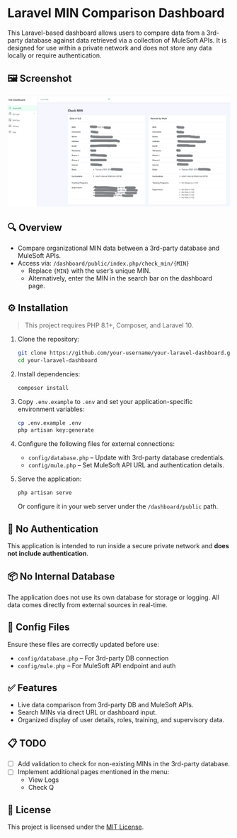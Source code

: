 # Laravel MIN Comparison Dashboard

This Laravel-based dashboard allows users to compare data from a 3rd-party database against data retrieved via a collection of MuleSoft APIs. It is designed for use within a private network and does not store any data locally or require authentication.

## 🖼️ Screenshot

![Dashboard Screenshot](VLE_dashboard.png)

## 🔍 Overview

- Compare organizational MIN data between a 3rd-party database and MuleSoft APIs.
- Access via: `/dashboard/public/index.php/check_min/{MIN}`
  - Replace `{MIN}` with the user’s unique MIN.
  - Alternatively, enter the MIN in the search bar on the dashboard page.

## ⚙️ Installation

> This project requires PHP 8.1+, Composer, and Laravel 10.

1. Clone the repository:
   ```bash
   git clone https://github.com/your-username/your-laravel-dashboard.git
   cd your-laravel-dashboard
   ```

2. Install dependencies:
   ```bash
   composer install
   ```

3. Copy `.env.example` to `.env` and set your application-specific environment variables:
   ```bash
   cp .env.example .env
   php artisan key:generate
   ```

4. Configure the following files for external connections:
   - `config/database.php` – Update with 3rd-party database credentials.
   - `config/mule.php` – Set MuleSoft API URL and authentication details.

5. Serve the application:
   ```bash
   php artisan serve
   ```

   Or configure it in your web server under the `/dashboard/public` path.

## 🚫 No Authentication

This application is intended to run inside a secure private network and **does not include authentication**.

## 📦 No Internal Database

The application does not use its own database for storage or logging. All data comes directly from external sources in real-time.

## 🧩 Config Files

Ensure these files are correctly updated before use:
- `config/database.php` – For 3rd-party DB connection
- `config/mule.php` – For MuleSoft API endpoint and auth

## ✅ Features

- Live data comparison from 3rd-party DB and MuleSoft APIs.
- Search MINs via direct URL or dashboard input.
- Organized display of user details, roles, training, and supervisory data.

## 📋 TODO

- [ ] Add validation to check for non-existing MINs in the 3rd-party database.
- [ ] Implement additional pages mentioned in the menu:
  - View Logs
  - Check Q

## 📄 License

This project is licensed under the [MIT License](LICENSE).
